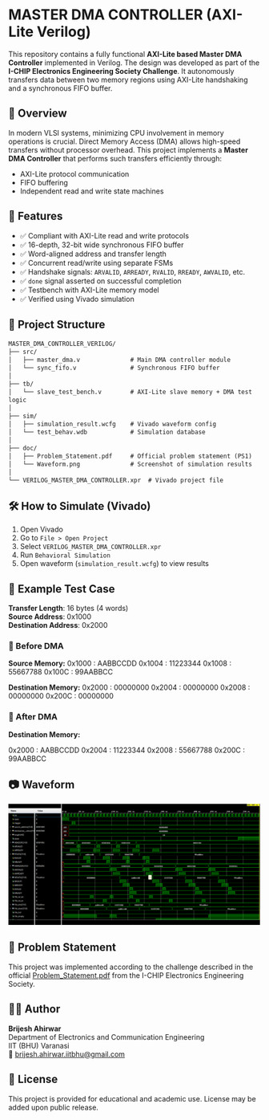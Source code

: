 # MASTER DMA CONTROLLER (AXI-Lite Verilog)

This repository contains a fully functional **AXI-Lite based Master DMA Controller** implemented in Verilog. The design was developed as part of the **I-CHIP Electronics Engineering Society Challenge**. It autonomously transfers data between two memory regions using AXI-Lite handshaking and a synchronous FIFO buffer.

## 📌 Overview

In modern VLSI systems, minimizing CPU involvement in memory operations is crucial. Direct Memory Access (DMA) allows high-speed transfers without processor overhead. This project implements a **Master DMA Controller** that performs such transfers efficiently through:

- AXI-Lite protocol communication
- FIFO buffering
- Independent read and write state machines

## 🎯 Features

- ✅ Compliant with AXI-Lite read and write protocols  
- ✅ 16-depth, 32-bit wide synchronous FIFO buffer  
- ✅ Word-aligned address and transfer length  
- ✅ Concurrent read/write using separate FSMs  
- ✅ Handshake signals: `ARVALID`, `ARREADY`, `RVALID`, `RREADY`, `AWVALID`, etc.  
- ✅ `done` signal asserted on successful completion  
- ✅ Testbench with AXI-Lite memory model  
- ✅ Verified using Vivado simulation

## 📁 Project Structure

```
MASTER_DMA_CONTROLLER_VERILOG/
├── src/
│   ├── master_dma.v              # Main DMA controller module
│   └── sync_fifo.v               # Synchronous FIFO buffer
│
├── tb/
│   └── slave_test_bench.v        # AXI-Lite slave memory + DMA test logic
│
├── sim/
│   ├── simulation_result.wcfg    # Vivado waveform config
│   └── test_behav.wdb            # Simulation database
│
├── doc/
│   ├── Problem_Statement.pdf     # Official problem statement (PS1)
│   └── Waveform.png              # Screenshot of simulation results
│
└── VERILOG_MASTER_DMA_CONTROLLER.xpr  # Vivado project file
```



## 🛠️ How to Simulate (Vivado)

1. Open Vivado
2. Go to `File > Open Project`
3. Select `VERILOG_MASTER_DMA_CONTROLLER.xpr`
4. Run `Behavioral Simulation`
5. Open waveform (`simulation_result.wcfg`) to view results

## 🧪 Example Test Case

**Transfer Length**: 16 bytes (4 words)  
**Source Address**: 0x1000  
**Destination Address**: 0x2000  

### 🔹 Before DMA
**Source Memory:**
0x1000 : AABBCCDD
0x1004 : 11223344
0x1008 : 55667788
0x100C : 99AABBCC

**Destination Memory:**
0x2000 : 00000000
0x2004 : 00000000
0x2008 : 00000000
0x200C : 00000000


### 🔹 After DMA
**Destination Memory:**

0x2000 : AABBCCDD
0x2004 : 11223344
0x2008 : 55667788
0x200C : 99AABBCC


## 📷 Waveform

![Simulation Result](doc/Waveform.png)

## 📄 Problem Statement

This project was implemented according to the challenge described in the official [Problem_Statement.pdf](doc/Problem_Statement.pdf) from the I-CHIP Electronics Engineering Society.

## 👨‍💻 Author

**Brijesh Ahirwar**  
Department of Electronics and Communication Engineering  
IIT (BHU) Varanasi  
📧 brijesh.ahirwar.iitbhu@gmail.com

## 📃 License

This project is provided for educational and academic use. License may be added upon public release.

